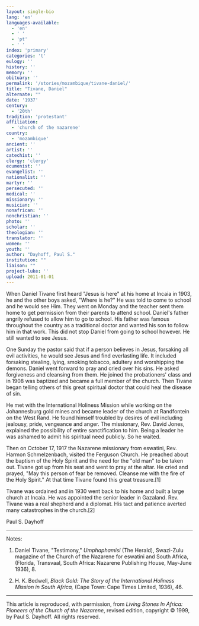 ```yaml
---
layout: single-bio
lang: 'en'
languages-available:
  - 'en'
  - ' '
  - 'pt'
  - ' '
index: 'primary'
categories: 't'
eulogy: ''
history: ''
memory: ''
obituary: ''
permalink: '/stories/mozambique/tivane-daniel/'
title: "Tivane, Daniel"
alternate: ""
date: '1937'
century:
  - '20th'
tradition: 'protestant'
affiliation:
  - 'church of the nazarene'
country:
  - 'mozambique'
ancient: ''
artist: ''
catechist: ''
clergy: 'clergy'
ecumenist: ''
evangelist: ''
nationalist: ''
martyr: ''
persecuted: ''
medical: ''
missionary: ''
musician: ''
nonafrican: ''
nonchristian: ''
photo: ''
scholar: ''
theologian: ''
translator: ''
women: ''
youth: ''
author: "Dayhoff, Paul S."
institution: ""
liaison: ""
project-luke: ''
upload: 2011-01-01
---
```




When Daniel Tivane first heard "Jesus is here" at his home at Incaia in 1903,  he and the other boys asked, "Where is he?"  He was told to come to school and he would see Him. They went on Monday and the teacher sent them home to get permission from their parents to attend school. Daniel's father angrily refused to allow him to go to school. His father was famous throughout the country as a traditional doctor and wanted his son to follow him in that work. This did not stop Daniel from going to school however. He still wanted to see Jesus.

One Sunday the pastor said that if a person believes in Jesus, forsaking all evil activities, he would see Jesus and find everlasting life. It included forsaking stealing, lying, smoking tobacco, adultery and worshipping the demons. Daniel went forward to pray and cried over his sins. He asked forgiveness and cleansing from them. He joined the probationers' class and in 1908 was baptized and became a full member of the church.  Then Tivane began telling others of this great spiritual doctor that could heal the disease of sin.

He met with the International Holiness Mission while working on the Johannesburg gold mines and became leader of the church at Randfontein on the West Rand. He found himself troubled by desires of evil including jealousy, pride, vengeance and anger. The missionary, Rev. David Jones, explained the possibility of entire sanctification to him.  Being a leader he was ashamed to admit his spiritual need publicly. So he waited.

Then on October 17, 1917 the Nazarene missionary from eswatini, Rev. Harmon Schmelzenbach, visited the Ferguson Church. He preached about the baptism of the Holy Spirit and the need for the "old man" to be taken out. Tivane got up from his seat and went to pray at the altar. He cried and prayed, "May this person of fear be removed. Cleanse me with the fire of the Holy Spirit."  At that time Tivane found this great treasure.[1]

Tivane was ordained and in 1930 went back to his home and built a large church at Incaia. He was appointed the senior leader in Gazaland. Rev. Tivane was a real shepherd and a diplomat. His tact and patience averted many catastrophes in the church.[2]

Paul S. Dayhoff

---

Notes:

1. Daniel Tivane, "Testimony," *Umphaphamisi* (The Herald), Swazi-Zulu magazine of the Church of the Nazarene for eswatini and South Africa, (Florida, Transvaal, South Africa: Nazarene Publishing House, May-June 1936), 8.

2. H. K. Bedwell, *Black Gold: The Story of the International Holiness Mission in South Africa,* (Cape Town: Cape Times Limited, 1936), 46.

---

This article is reproduced, with permission, from *Living Stones In Africa: Pioneers of the Church of the Nazarene*, revised edition, copyright &copy; 1999, by Paul S. Dayhoff.  All rights reserved.
